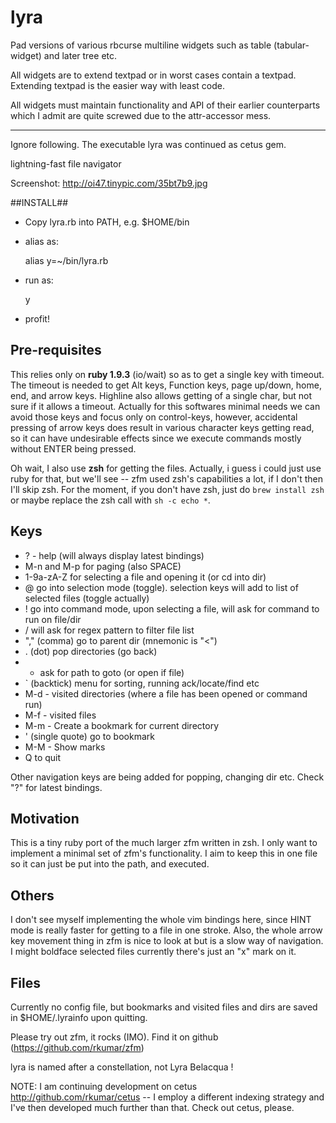 lyra
====

Pad versions of various rbcurse multiline widgets such as table (tabular-widget) and later
tree etc.

All widgets are to extend textpad or in worst cases contain a textpad. Extending textpad is the easier way
with least code.

All widgets must maintain functionality and API of their earlier counterparts which I admit are quite screwed
due to the attr-accessor mess.

------

Ignore following. The executable lyra was continued as cetus gem.

lightning-fast file navigator

Screenshot:
     http://oi47.tinypic.com/35bt7b9.jpg

##INSTALL##

*  Copy lyra.rb into PATH, e.g. $HOME/bin
*  alias as: 

    alias y=~/bin/lyra.rb
*  run as:  

    y

*  profit!

## Pre-requisites ##

This relies only on **ruby 1.9.3** (io/wait) so as to get a single key with timeout. The timeout is needed
  to get Alt keys, Function keys, page up/down, home, end, and arrow keys. Highline also allows getting
  of a single char, but not sure if it allows a timeout. Actually for this softwares minimal needs
  we can avoid those keys and focus only on control-keys, however, accidental pressing of arrow keys does result in various character keys getting read, so it can have undesirable effects since we execute commands mostly without ENTER being pressed.

Oh wait, I also use **zsh** for getting the files. Actually, i guess i could just use ruby for that, but we'll see -- zfm used zsh's capabilities a lot, if I don't then I'll skip zsh. For the moment, if you don't have zsh, just do `brew install zsh` or maybe replace the zsh call with `sh -c echo *`.

## Keys ##

*  ?  - help (will always display latest bindings)
*  M-n and M-p for paging (also SPACE)
*  1-9a-zA-Z for selecting a file and opening it (or cd into dir)
*  @  go into selection mode (toggle). selection keys will add to list of selected files (toggle actually)
*  !  go into command mode, upon selecting a file, will ask for command to run on file/dir
*  /  will ask for regex pattern to filter file list
*  "," (comma) go to parent dir (mnemonic is "&lt;")
*  .   (dot) pop directories (go back)
*  +   ask for path to goto (or open if file)
*  `   (backtick) menu for sorting, running ack/locate/find etc
*  M-d  - visited directories (where a file has been opened or command run)
*  M-f  - visited files
*  M-m  - Create a bookmark for current directory
*  '   (single quote) go to bookmark
*  M-M  - Show marks
*  Q to quit

Other navigation keys are being added for popping, changing dir etc. Check "?" for latest bindings.

## Motivation ##

This is a tiny ruby port of the much larger zfm written in zsh. I only want to implement a minimal
set of zfm's functionality. I aim to keep this in one file so it can just be put into the path, and executed.

## Others ##

I don't see myself implementing the whole vim bindings here, since HINT mode is really faster for getting to a file in one stroke. Also, the whole arrow key movement thing in zfm is nice to look at but is a slow way of navigation. I might boldface selected files currently there's just an "x" mark on it.

## Files ##

Currently no config file, but bookmarks and visited files and dirs are saved in $HOME/.lyrainfo upon quitting.

Please try out zfm, it rocks (IMO). Find it on github (https://github.com/rkumar/zfm)

lyra is named after a constellation, not Lyra Belacqua !

NOTE: I am continuing development on cetus http://github.com/rkumar/cetus -- I employ a different indexing strategy and I've then developed much further than that. Check out cetus, please.
